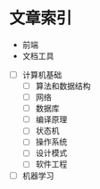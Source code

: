 # 文章索引

* 前端
* 文档工具
* [ ] 计算机基础
  * [ ] 算法和数据结构
  * [ ] 网络
  * [ ] 数据库
  * [ ] 编译原理
  * [ ] 状态机
  * [ ] 操作系统
  * [ ] 设计模式
  * [ ] 软件工程
* [ ] 机器学习
